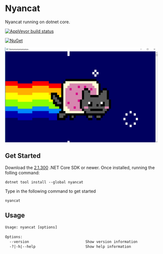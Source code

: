 # Nyancat

Nyancat running on dotnet core.

[![AppVeyor build status][appveyor-badge]](https://ci.appveyor.com/project/vdyckn/nyancat-cs/branch/master)

[appveyor-badge]: https://img.shields.io/appveyor/ci/vdyckn/nyancat-cs/master.svg?label=appveyor&style=flat-square

[![NuGet][main-nuget-badge]][main-nuget]

[main-nuget]: https://www.nuget.org/packages/nyancat/
[main-nuget-badge]: https://img.shields.io/nuget/v/nyancat.svg?style=flat-square&label=nuget

![nyancat terminal](docs/nyancat-console.png)

## Get Started

Download the [2.1.300](https://www.microsoft.com/net/download/windows) .NET Core SDK or newer.
Once installed, running the folling command:

```
dotnet tool install --global nyancat
```

Type in the following command to get started

```
nyancat
```

## Usage

```
Usage: nyancat [options]

Options:
  --version                          Show version information
  -?|-h|--help                       Show help information
```
